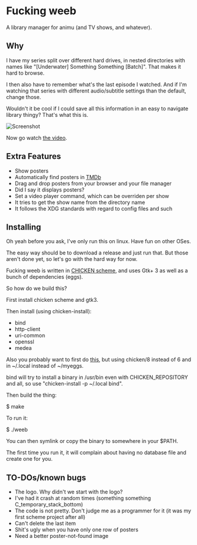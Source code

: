 Fucking weeb
============

A library manager for animu (and TV shows, and whatever).

## Why

I have my series split over different hard drives,
in nested directories with names like
"[Underwater] Something Something [Batch]".
That makes it hard to browse.

I then also have to remember what's the last episode I watched.
And if I'm watching that series with different
audio/subtitle settings than the default, change those.

Wouldn't it be cool if I could save all this information
in an easy to navigate library thingy? That's what this is.

![Screenshot](https://www.cosarara.me/jaume/images/fucking_weeb_screenshot.png)


Now go watch [the video].

## Extra Features

* Show posters
* Automatically find posters in [TMDb]
* Drag and drop posters from your browser and your file manager
* Did I say it displays posters?
* Set a video player command, which can be overriden
  per show
* It tries to get the show name from the directory name
* It follows the XDG standards with regard to config files and such

## Installing

Oh yeah before you ask, I've only run this on linux.
Have fun on other OSes.

The easy way should be to download a release and just run that.
But those aren't done yet, so let's go with the hard way for now.

Fucking weeb is written in [CHICKEN scheme], and uses
Gtk+ 3 as well as a bunch of dependencies (eggs).

So how do we build this?

First install chicken scheme and gtk3.

Then install (using chicken-install):

* bind
* http-client
* uri-common
* openssl
* medea

Also you probably want to first do [this][chicken-install],
but using chicken/8 instead of 6 and in ~/.local instead of ~/myeggs.

bind will try to install a binary in /usr/bin even with CHICKEN_REPOSITORY and all,
so use "chicken-install -p ~/.local bind".

Then build the thing:

$ make

To run it:

$ ./weeb

You can then symlink or copy the binary to somewhere in your $PATH.

The first time you run it, it will complain about having no database
file and create one for you.

## TO-DOs/known bugs

* The logo. Why didn't we start with the logo?
* I've had it crash at random times (something something C_temporary_stack_bottom)
* The code is not pretty. Don't judge me as a programmer for it
  (it was my first scheme project after all)
* Can't delete the last item
* Shit's ugly when you have only one row of posters
* Need a better poster-not-found image

[the video]: http://www.cosarara.me/jaume/files/videos/fucking-weeb.webm
[TMDb]: https://www.themoviedb.org/
[CHICKEN scheme]: https://call-cc.org/
[chicken-install]: https://wiki.call-cc.org/man/4/Extensions#changing-repository-location
